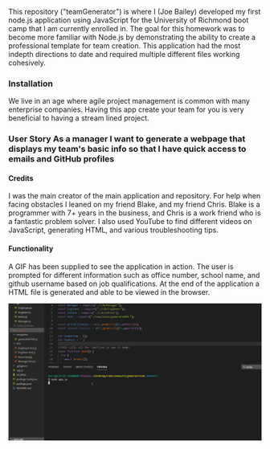 This repository ("teamGenerator") is where I (Joe Bailey) developed my first node.js application using JavaScript for the University of Richmond boot camp that I am currently enrolled in. The goal for this homework was to become more familiar with Node.js by demonstrating the ability to create a professional template for team creation. This application had the most indepth directions to date and required multiple different files working cohesively.


<h3>Installation</h3>

We live in an age where agile project management is common with many enterprise companies. Having this app create your team for you is very beneficial to having a stream lined project.

<h3>User Story</he>
As a manager
I want to generate a webpage that displays my team's basic info
so that I have quick access to emails and GitHub profiles

<h4>Credits</h4>

I was the main creator of the main application and repository. For help when facing obstacles I leaned on my friend Blake, and my friend Chris. Blake is a programmer with 7+ years in the business, and Chris is a work friend who is a fantastic problem solver. I also used YouTube to find different videos on JavaScript, generating HTML, and various troubleshooting tips.

<h4>Functionality</h4>

A GIF has been supplied to see the application in action. The user is prompted for different information such as office number, school name, and github username based on job qualifications. At the end of the application a HTML file is generated and able to be viewed in the browser. 

![](teamGen.gif)


